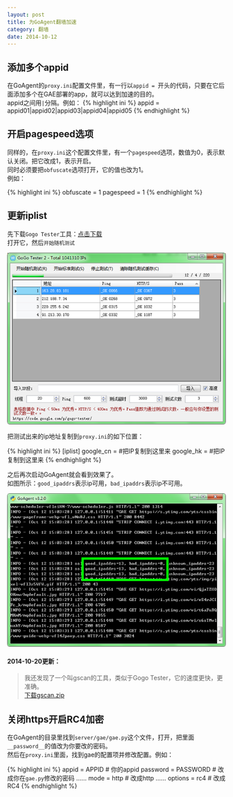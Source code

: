 ```yaml
---
layout: post
title: 为GoAgent翻墙加速
category: 翻墙
date: 2014-10-12
---
```


## 添加多个appid

在GoAgent的`proxy.ini`配置文件里，有一行以`appid = `开头的代码，只要在它后面添加多个在GAE部署的app，就可以达到加速的目的。  
appid之间用`|`分隔。例如：
{% highlight ini %}
appid = appid01|appid02|appid03|appid04|appid05
{% endhighlight %}

## 开启pagespeed选项

同样的，在`proxy.ini`这个配置文件里，有一个`pagespeed`选项，数值为0，表示默认关闭。把它改成1，表示开启。  
同时必须要把`obfuscate`选项打开，它的值也改为1。  
例如：

{% highlight ini %}
obfuscate = 1
pagespeed = 1
{% endhighlight %}

<!-- more -->

## 更新iplist

先下载`Gogo Tester`工具：[点击下载](/blog/2014/10/12/Gogo-Tester-v2.3.4.zip)  
打开它，然后`开始随机测试`

![01](/blog/2014/10/12/01.png)

把测试出来的ip地址复制到`proxy.ini`的如下位置：

{% highlight ini %}
[iplist]
google_cn = #把IP复制到这里来
google_hk = #把IP复制到这里来
{% endhighlight %}

之后再次启动GoAgent就会看到效果了。  
如图所示：`good_ipaddrs`表示ip可用，`bad_ipaddrs`表示ip不可用。

![01](/blog/2014/10/12/02.png)

#### 2014-10-20更新：
> 我还发现了一个叫gscan的工具，类似于Gogo Tester，它的速度更快，更准确。  
> [下载gscan.zip](/blog/2014/10/12/gscan.zip)  

## 关闭https开启RC4加密

在GoAgent的目录里找到`server/gae/gae.py`这个文件，打开，把里面`__password__`的值改为你要改的密码。  
然后在`proxy.ini`里面，找到gae的配置项并修改配置。例如：

{% highlight ini %}
appid = APPID           # 你的appid
password = PASSWORD     # 改成你在`gae.py`修改的密码
......
mode = http             # 改成http
......
options = rc4           # 改成RC4
{% endhighlight %}
